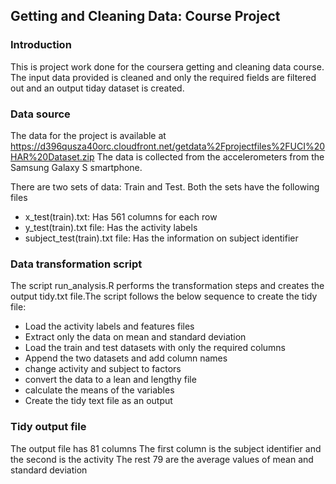 ## Getting and Cleaning Data: Course Project

### Introduction
This is project work done for the coursera getting and cleaning data course. The input data provided is cleaned and only the required fields are filtered out and an output tiday dataset is created.  

### Data source
The data for the project is available at https://d396qusza40orc.cloudfront.net/getdata%2Fprojectfiles%2FUCI%20HAR%20Dataset.zip 
The data is collected from the accelerometers from the Samsung Galaxy S smartphone.

There are two sets of data: Train and Test. Both the sets have the following files

* x_test(train).txt: Has 561 columns for each row
* y_test(train).txt file: Has the activity labels
* subject_test(train).txt file: Has the information on subject identifier

### Data transformation script
The script run_analysis.R performs the transformation steps and creates the output tidy.txt file.The script follows the below sequence to create the tidy file:

* Load the activity labels and features files
* Extract only the data on mean and standard deviation
* Load the train and test datasets with only the required columns
* Append the two datasets and add column names
* change activity and subject to factors
* convert the data to a lean and lengthy file
* calculate the means of the variables
* Create the tidy text file as an output

### Tidy output file
The output file has 81 columns
The first column is the subject identifier and the second is the activity
The rest 79 are the average values of mean and standard deviation 






